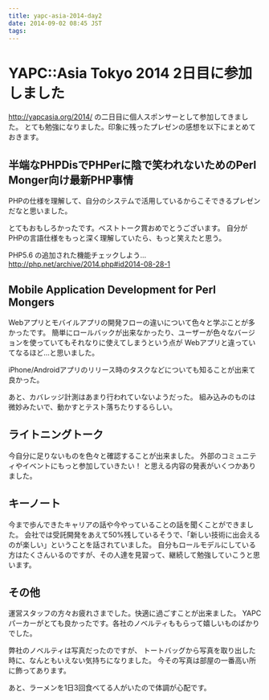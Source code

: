 ```yaml
---
title: yapc-asia-2014-day2
date: 2014-09-02 08:45 JST
tags:
---
```

# YAPC::Asia Tokyo 2014 2日目に参加しました
http://yapcasia.org/2014/ の二日目に個人スポンサーとして参加してきました。
とても勉強になりました。印象に残ったプレゼンの感想を以下にまとめておきます。

## 半端なPHPDisでPHPerに陰で笑われないためのPerl Monger向け最新PHP事情
PHPの仕様を理解して、自分のシステムで活用しているからこそできるプレゼンだなと思いました。

とてもおもしろかったです。ベストトーク賞おめでとうございます。
自分がPHPの言語仕様をもっと深く理解していたら、もっと笑えたと思う。

PHP5.6 の追加された機能チェックしよう...
http://php.net/archive/2014.php#id2014-08-28-1

## Mobile Application Development for Perl Mongers
Webアプリとモバイルアプリの開発フローの違いについて色々と学ぶことが多かったです。
簡単にロールバックが出来なかったり、ユーザーが色々なバージョンを使っていてもそれなりに使えてしまうという点が
Webアプリと違っていてなるほど...と思いました。

iPhone/Androidアプリのリリース時のタスクなどについても知ることが出来て良かった。

あと、カバレッジ計測はあまり行われていないようだった。
組み込みのものは微妙みたいで、動かすとテスト落ちたりするらしい。

## ライトニングトーク
今自分に足りないものを色々と確認することが出来ました。
外部のコミュニティやイベントにもっと参加していきたい！
と思える内容の発表がいくつかありました。

## キーノート
今まで歩んできたキャリアの話や今やっていることの話を聞くことができました。
会社では受託開発をあえて50%残しているそうで、「新しい技術に出会えるのが楽しい」ということを話されていました。
自分もロールモデルにしている方はたくさんいるのですが、その人達を見習って、継続して勉強していこうと思います。

## その他
運営スタッフの方々お疲れさまでした。快適に過ごすことが出来ました。
YAPCパーカーがとても良かったです。各社のノベルティももらって嬉しいものばかりでした。

弊社のノベルティは写真だったのですが、
トートバッグから写真を取り出した時に、なんともいえない気持ちになりました。
今その写真は部屋の一番高い所に飾ってあります。

あと、ラーメンを1日3回食べてる人がいたので体調が心配です。
